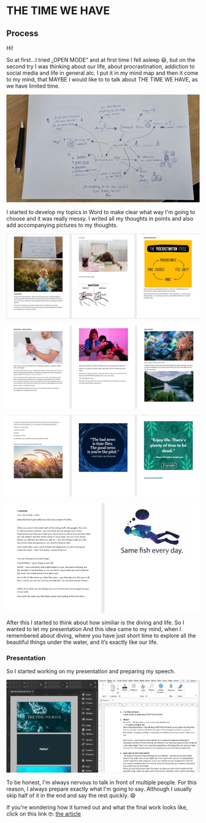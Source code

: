 # THE TIME WE HAVE
## Process

Hi!

So at first...I tried „OPEN MODE“ and at first time I fell asleep 😆, but on the second try I was thinking about our life, about procrastination, addiction to social media and life in general atc.
I put it in my mind map and then it come to my mind, that MAYBE I would like to to talk about THE TIME WE HAVE, as we have limited time.

![mind map](20230228_114637.jpg)

I started to develop my topics in Word to make clear what way I'm going to choose and it was really messy.
I writed all my thoughts in points and also add accompanying pictures to my thoughts.

![screenshot of word1_childhood,procrastination](W1.jpg)

![screenshot of word2_socialmedia, diving](W2.jpg)

![screenshot of word3_quotes about time](W3.jpg)

![screenshot of word4_diving](W4.jpg)

After this I started to think about how similiar is the diving and life. So I wanted to let my presentation
And this idea came to my mind, when I remembered about diving, where you have just short time to explore all the beautiful things under the water, and it’s exactly like our life.

### Presentation

So I started working on my presentation and preparing my speech.

![screenshot of presentation Id, and speech in Word](S5.jpg)

To be honest, I'm always nervous to talk in front of multiple people. For this reason, I always prepare exactly what I'm going to say.
Although I usually skip half of it in the end and say the rest quickly. 😄


If you're wondering how it turned out and what the final work looks like, click on this link 🤓:
[the article](index.md) 
